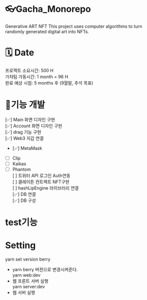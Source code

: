 # 👓Gacha_Monorepo

Generative ART NFT
This project uses computer algorithms to turn randomly generated digital art into NFTs.

# 🗓 Date

프로젝트 소요시간: 500 H </br>
가챠팀 가동시간: 1 month = 96 H </br>
완료 예상 시점: 5 months 후 (9월말, 추석 목표)

# 🥇기능 개발
[✅] Main 화면 디자인 구현 </br>
[✅] Account 화면 디자인 구현 </br>
[✅] drag 기능 구현 </br>
[✅] Web3 지갑 연결 </br>
  - [✅] MetaMask </br>
  - [ ] Clip </br>
  - [ ] Kaikas </br>
  - [ ] Phantom </br>
[ ] 트위터 API 로그인 Auth연동 </br>
[ ] 클레이튼 컨트랙트 NFT구현 </br>
[ ] hashLipEngine 라이브러리 연결 </br>
[✅] DB 연결 </br>
[✅] DB 구성 </br>

# test기능

# Setting

yarn set version berry

- yarn berry 버젼으로 변경시켜준다. </br>
  yarn web:dev
- 웹 프론트 서버 실행 </br>
  yarn server:dev
- 웹 서버 실행
